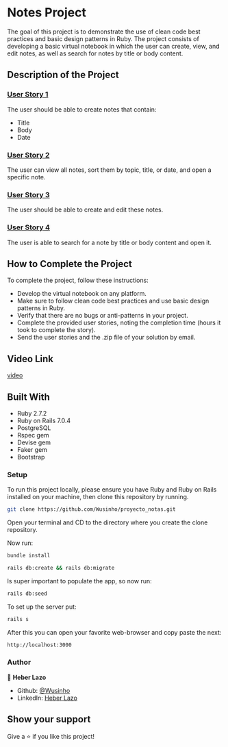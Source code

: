 # Notes Project

The goal of this project is to demonstrate the use of clean code best practices and basic design patterns 
in Ruby. The project consists of developing a basic virtual notebook in which the user can create, view, 
and edit notes, as well as search for notes by title or body content.

## Description of the Project
### [User Story 1](https://github.com/Wusinho/proyecto_notas/tree/dev-historia_1)
The user should be able to create notes that contain:

- Title
- Body
- Date

### [User Story 2](https://github.com/Wusinho/proyecto_notas/tree/dev-historia_2)
The user can view all notes, sort them by topic, title, or date, and open a specific note.

### [User Story 3](https://github.com/Wusinho/proyecto_notas/tree/dev-historia_3)

The user should be able to create and edit these notes.

### [User Story 4](https://github.com/Wusinho/proyecto_notas/tree/dev-historia_4)
The user is able to search for a note by title or body content and open it.

## How to Complete the Project
To complete the project, follow these instructions:

- Develop the virtual notebook on any platform.
- Make sure to follow clean code best practices and use basic design patterns in Ruby.
- Verify that there are no bugs or anti-patterns in your project.
- Complete the provided user stories, noting the completion time (hours it took to complete the story).
- Send the user stories and the .zip file of your solution by email.

## Video Link

[video](https://www.loom.com/share/e5cfa14d00cb4f94b11bda49e20270ab)

## Built With

- Ruby 2.7.2
- Ruby on Rails 7.0.4
- PostgreSQL
- Rspec gem
- Devise gem
- Faker gem
- Bootstrap

### Setup

To run this project locally, please ensure you have Ruby and Ruby on Rails installed on your machine, then clone this repository by running.

```bash
git clone https://github.com/Wusinho/proyecto_notas.git
```

Open your terminal and CD to the directory where you create the clone repository.

Now run:

```bash
bundle install
```
```bash
rails db:create && rails db:migrate
```

Is super important to populate the app, so now run:

```bash
rails db:seed
```

To set up the server put:

```bash
rails s
```

After this you can open your favorite web-browser and copy paste the next:

```bash
http://localhost:3000
```

### Author

👤 **Heber Lazo**

- Github: [@Wusinho](https://github.com/Wusinho)
- LinkedIn: [Heber Lazo](https://www.linkedin.com/in/heber-lazo/)

## Show your support

Give a ⭐️ if you like this project!
